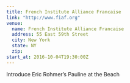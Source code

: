 ```yaml
---
title: French Institute Alliance Francaise
link: "http://www.fiaf.org"
venue:
  name: French Institute Alliance Francaise
  address: 55 East 59th Street
  city: New York
  state: NY
  zip:
start_at: 2016-10-04T19:30:00Z
---
```

Introduce Eric Rohmer’s Pauline at the Beach
